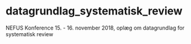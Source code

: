 # datagrundlag_systematisk_review
NEFUS Konference 15. - 16. november 2018, oplæg om datagrundlag for systematisk review
